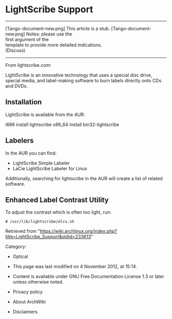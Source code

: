 LightScribe Support
===================

  ------------------------ ------------------------ ------------------------
  [Tango-document-new.png] This article is a stub.  [Tango-document-new.png]
                           Notes: please use the    
                           first argument of the    
                           template to provide more 
                           detailed indications.    
                           (Discuss)                
  ------------------------ ------------------------ ------------------------

From lightscribe.com:

LightScribe is an innovative technology that uses a special disc drive,
special media, and label-making software to burn labels directly onto
CDs and DVDs.

Installation
------------

LightScribe is available from the AUR:

i686
    install lightscribe
x86_64
    install bin32-lightscribe

Labelers
--------

In the AUR you can find:

-   LightScribe Simple Labeler
-   LaCie LightScribe Labeler for Linux

Additionally, searching for lightscribe in the AUR will create a list of
related software.

Enhanced Label Contrast Utility
-------------------------------

To adjust the contrast which is often too light, run:

    # /usr/lib/lightscribe/elcu.sh

Retrieved from
"https://wiki.archlinux.org/index.php?title=LightScribe_Support&oldid=233613"

Category:

-   Optical

-   This page was last modified on 4 November 2012, at 15:14.
-   Content is available under GNU Free Documentation License 1.3 or
    later unless otherwise noted.
-   Privacy policy
-   About ArchWiki
-   Disclaimers
